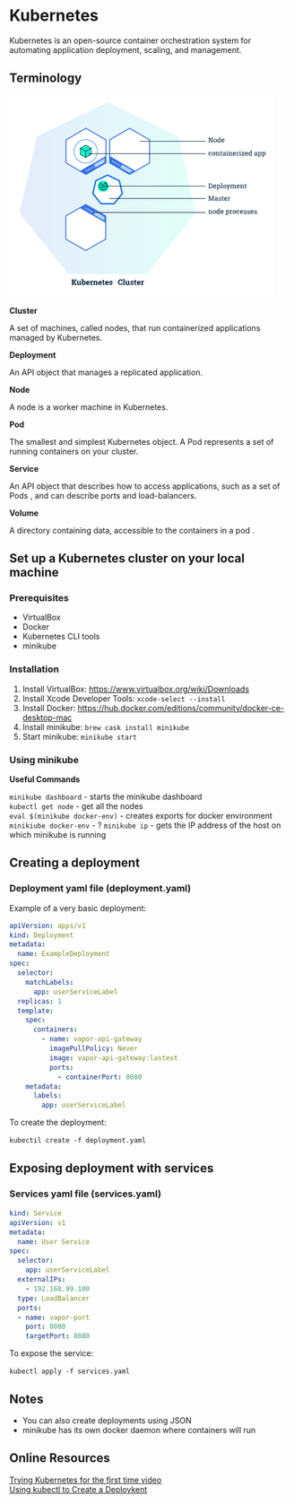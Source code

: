 # Kubernetes

Kubernetes is an open-source container orchestration system for automating application deployment, scaling, and management.

## Terminology

![kubernetes-deployment](https://github.com/rynaardb/TIL/blob/master/containerization/images/kubernetes-deployment.png?raw=true)

**Cluster**

A set of machines, called nodes, that run containerized applications managed by Kubernetes.

**Deployment**

An API object that manages a replicated application.

**Node**

A node is a worker machine in Kubernetes.

**Pod**

The smallest and simplest Kubernetes object. A Pod represents a set of running containers on your cluster.

**Service**

An API object that describes how to access applications, such as a set of Pods , and can describe ports and load-balancers.

**Volume**

A directory containing data, accessible to the containers in a pod .

## Set up a Kubernetes cluster on your local machine

### Prerequisites

* VirtualBox
* Docker
* Kubernetes CLI tools
* minikube

### Installation

1. Install VirtualBox: https://www.virtualbox.org/wiki/Downloads
2. Install Xcode Developer Tools: `xcode-select --install`
3. Install Docker: https://hub.docker.com/editions/community/docker-ce-desktop-mac
4. Install minikube: `brew cask install minikube`
5. Start minikube: `minikube start`

### Using minikube

**Useful Commands**

`minikube dashboard` - starts the minikube dashboard\
`kubectl get node` - get all the nodes\
`eval $(minikube docker-env)` - creates exports for docker environment \
`minikiube docker-env` - ?
`minikube ip` - gets the IP address of the host on which minikube is running

## Creating a deployment

### Deployment yaml file (deployment.yaml)

Example of a very basic deployment:

```yaml
apiVersion: apps/v1
kind: Deployment
metadata:
  name: ExampleDeployment
spec:
  selector:
    matchLabels:
      app: userServiceLabel
  replicas: 1
  template:
    spec:
      containers:
        - name: vapor-api-gateway
          imagePullPolicy: Never
          image: vapor-api-gateway:lastest
          ports:
            - containerPort: 8080
    metadata:
      labels:
        app: userServiceLabel
```
To create the deployment:

`kubectil create -f deployment.yaml`

## Exposing deployment with services

### Services yaml file (services.yaml)

```yaml
kind: Service
apiVersion: v1
metadata:
  name: User Service
spec:
  selector:
    app: userServiceLabel
  externalIPs:
    - 192.168.99.100
  type: LoadBalancer
  ports:
  - name: vapor-port
    port: 8080
    targetPort: 8080
```

To expose the service:

`kubectl apply -f services.yaml`

## Notes

* You can also create deployments using JSON
* minikube has its own docker daemon where containers will run

## Online Resources

[Trying Kubernetes for the first time video](https://www.youtube.com/watch?v=ZSuh_nNPGls)\
[Using kubectl to Create a Deploykent](https://kubernetes.io/docs/tutorials/kubernetes-basics/deploy-app/deploy-intro/)